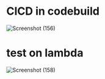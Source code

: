 

# CICD in codebuild
![Screenshot (156)](https://github.com/user-attachments/assets/94922d9c-e5a2-4ecf-878a-3e75ccb95dcc)


# test on lambda
![Screenshot (158)](https://github.com/user-attachments/assets/ae767b29-49f4-4398-ba64-ce0529b453d9)
